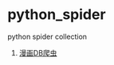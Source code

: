 # python_spider
python spider collection

1. [漫画DB爬虫](https://github.com/KR673/python_spider/edit/master/README.md)
